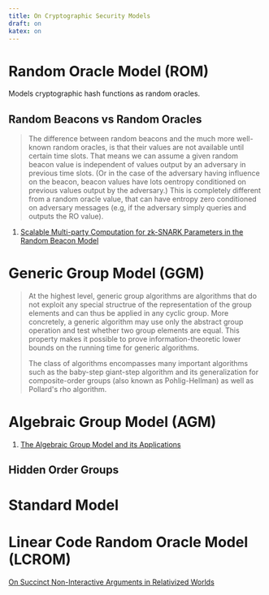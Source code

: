 ```yaml
--- 
title: On Cryptographic Security Models 
draft: on 
katex: on 
---
```


# Random Oracle Model (ROM)

Models cryptographic hash functions as random oracles. 

## Random Beacons vs Random Oracles 

> The difference between random beacons and the much more well-known random oracles, is that their values are not available until certain time slots.
> That means we can assume a given random beacon value is independent of values output by an adversary in previous time slots. (Or in the case of the
> adversary having influence on the beacon, beacon values have lots oentropy conditioned on previous values output by the adversary.) This is
> completely different from a random oracle value, that can have entropy zero conditioned on adversary messages (e.g, if the adversary simply queries
> and outputs the RO value). 

1. [Scalable Multi-party Computation for zk-SNARK Parameters in the Random Beacon Model](https://eprint.iacr.org/2017/1050.pdf)

# Generic Group Model (GGM)

> At the highest level, generic group algorithms are algorithms that do not exploit any special structrue of the representation of the group elements
> and can thus be applied in any cyclic group. More concretely, a generic algorithm may use only the abstract group operation and test whether two
> group elements are equal. This property makes it possible to prove information-theoretic lower bounds on the running time for generic algorithms.  
> 
> The class of algorithms encompasses many important algorithms such as the baby-step giant-step algorithm and its generalization for composite-order
> groups (also known as Pohlig-Hellman) as well as Pollard's rho algorithm. 


# Algebraic Group Model (AGM)

1. [The Algebraic Group Model and its Applications](https://eprint.iacr.org/2017/620.pdf)

## Hidden Order Groups 

# Standard Model 

# Linear Code Random Oracle Model (LCROM) 

[On Succinct Non-Interactive Arguments in Relativized Worlds](https://eprint.iacr.org/2022/383.pdf)

